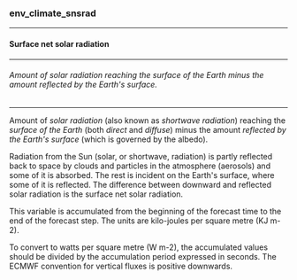 ### env_climate_snsrad



------
#### Surface net solar radiation



------
###### Amount of solar radiation reaching the surface of the Earth minus the amount reflected by the Earth's surface.



------
Amount of *solar radiation* (also known as *shortwave radiation*) reaching the *surface of the Earth* (both *direct* and *diffuse*) minus the amount *reflected by the Earth's surface* (which is governed by the albedo).

Radiation from the Sun (solar, or shortwave, radiation) is partly reflected back to space by clouds and particles in the atmosphere (aerosols) and some of it is absorbed. The rest is incident on the Earth's surface, where some of it is reflected. The difference between downward and reflected solar radiation is the surface net solar radiation.

This variable is accumulated from the beginning of the forecast time to the end of the forecast step. The units are kilo-joules per square metre (KJ m-2).

To convert to watts per square metre (W m-2), the accumulated values should be divided by the accumulation period expressed in seconds. The ECMWF convention for vertical fluxes is positive downwards.